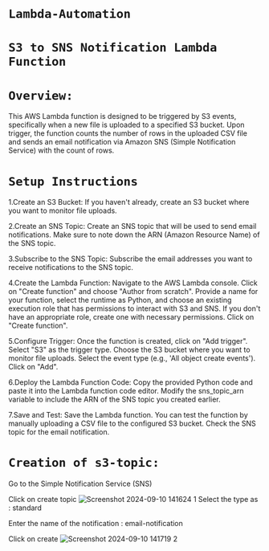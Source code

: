 
# `Lambda-Automation`
# `S3 to SNS Notification Lambda Function`
# `Overview:`
This AWS Lambda function is designed to be triggered by S3 events, specifically when a new file is uploaded to a specified S3 bucket. Upon trigger, the function counts the number of rows in the uploaded CSV file and sends an email notification via Amazon SNS (Simple Notification Service) with the count of rows.
# `Setup Instructions`
1.Create an S3 Bucket: If you haven't already, create an S3 bucket
  where you want to monitor file uploads.

2.Create an SNS Topic: Create an SNS topic that will be used to send email notifications. Make sure to note down the ARN (Amazon Resource Name) of the SNS topic.

3.Subscribe to the SNS Topic: Subscribe the email addresses you want to receive notifications to the SNS topic.

4.Create the Lambda Function: Navigate to the AWS Lambda console. Click on "Create function" and choose "Author from scratch". Provide a name for your function, select the runtime as Python, and choose an existing execution role that has permissions to interact with S3 and SNS. If you don't have an appropriate role, create one with necessary permissions. Click on "Create function".

5.Configure Trigger: Once the function is created, click on "Add trigger". Select "S3" as the trigger type. Choose the S3 bucket where you want to monitor file uploads. Select the event type (e.g., 'All object create events'). Click on "Add".

6.Deploy the Lambda Function Code: Copy the provided Python code and paste it into the Lambda function code editor. Modify the sns_topic_arn variable to include the ARN of the SNS topic you created earlier.

7.Save and Test: Save the Lambda function. You can test the function by manually uploading a CSV file to the configured S3 bucket. Check the SNS topic for the email notification.

# `Creation of s3-topic:`

Go to the Simple Notification Service (SNS)

Click on create topic
![Screenshot 2024-09-10 141624 1](https://github.com/user-attachments/assets/de6844e4-cb75-4557-bc1b-a27e9b431d47)
Select the type as : standard

Enter the name of the notification : email-notification

Click on create
![Screenshot 2024-09-10 141719 2](https://github.com/user-attachments/assets/0e51d8b5-b242-4b7f-8c08-49f13f047873)



